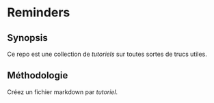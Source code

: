 # Reminders

## Synopsis

Ce repo est une collection de _tutoriels_ sur toutes sortes de trucs utiles.

## Méthodologie

Créez un fichier markdown par _tutoriel_.